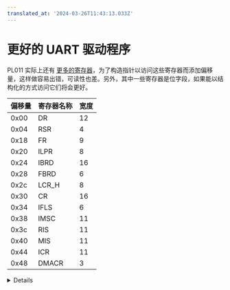 ```yaml
---
translated_at: '2024-03-26T11:43:13.033Z'
---
```


# 更好的 UART 驱动程序

PL011 实际上还有 [更多的寄存器][1]，为了构造指针以访问这些寄存器而添加偏移量，这样做容易出错，可读性也差。另外，其中一些寄存器是位字段，如果能以结构化的方式访问它们将会更好。

| 偏移量 | 寄存器名称 | 宽度 |
| ------ | ----------- | ----- |
| 0x00   | DR          | 12    |
| 0x04   | RSR         | 4     |
| 0x18   | FR          | 9     |
| 0x20   | ILPR        | 8     |
| 0x24   | IBRD        | 16    |
| 0x28   | FBRD        | 6     |
| 0x2c   | LCR_H       | 8     |
| 0x30   | CR          | 16    |
| 0x34   | IFLS        | 6     |
| 0x38   | IMSC        | 11    |
| 0x3c   | RIS         | 11    |
| 0x40   | MIS         | 11    |
| 0x44   | ICR         | 11    |
| 0x48   | DMACR       | 3     |

<details>

- 还有一些身份寄存器被省略了，为了简洁起见。

</details>

[1]: https://developer.arm.com/documentation/ddi0183/g/programmers-model/summary-of-registers
